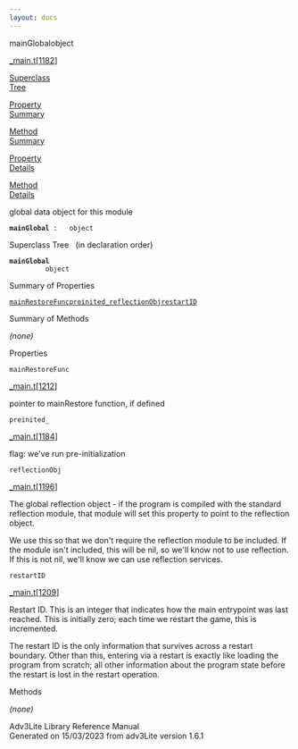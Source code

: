 ```yaml
---
layout: docs
---
```

<span class="title">mainGlobal</span><span class="type">object</span>

[\_main.t](../file/_main.t.html)\[[1182](../source/_main.t.html#1182)\]

[Superclass  
Tree](#_SuperClassTree_)

[Property  
Summary](#_PropSummary_)

[Method  
Summary](#_MethodSummary_)

[Property  
Details](#_Properties_)

[Method  
Details](#_Methods_)



global data object for this module

**`mainGlobal`**` :   object`



<span id="_SuperClassTree_"></span>



<span class="hdln">Superclass Tree</span>   (in declaration order)



**`mainGlobal`**  
`         object`  
<span id="_PropSummary_"></span>



<span class="hdln">Summary of Properties</span>  



[`mainRestoreFunc`](#mainRestoreFunc)[`preinited_`](#preinited_)[`reflectionObj`](#reflectionObj)[`restartID`](#restartID)

<span id="_MethodSummary_"></span>



<span class="hdln">Summary of Methods</span>  





*(none)* <span id="_Properties_"></span>



<span class="hdln">Properties</span>  



<span id="mainRestoreFunc"></span>

`mainRestoreFunc`

[\_main.t](../file/_main.t.html)\[[1212](../source/_main.t.html#1212)\]



pointer to mainRestore function, if defined



<span id="preinited_"></span>

`preinited_`

[\_main.t](../file/_main.t.html)\[[1184](../source/_main.t.html#1184)\]



flag: we've run pre-initialization



<span id="reflectionObj"></span>

`reflectionObj`

[\_main.t](../file/_main.t.html)\[[1196](../source/_main.t.html#1196)\]



The global reflection object - if the program is compiled with the
standard reflection module, that module will set this property to point
to the reflection object.

We use this so that we don't require the reflection module to be
included. If the module isn't included, this will be nil, so we'll know
not to use reflection. If this is not nil, we'll know we can use
reflection services.



<span id="restartID"></span>

`restartID`

[\_main.t](../file/_main.t.html)\[[1209](../source/_main.t.html#1209)\]



Restart ID. This is an integer that indicates how the main entrypoint
was last reached. This is initially zero; each time we restart the game,
this is incremented.

The restart ID is the only information that survives across a restart
boundary. Other than this, entering via a restart is exactly like
loading the program from scratch; all other information about the
program state before the restart is lost in the restart operation.



<span id="_Methods_"></span>



<span class="hdln">Methods</span>  



*(none)*



Adv3Lite Library Reference Manual  
Generated on 15/03/2023 from adv3Lite version 1.6.1


